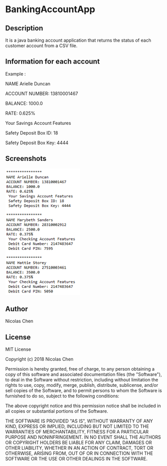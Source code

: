 # BankingAccountApp

## Description
It is a java banking account application that returns the status of each customer account from a CSV file.

## Information for each account
Example :

NAME Arielle Duncan

ACCOUNT NUMBER: 13810001467

BALANCE: 1000.0

RATE: 0.625%

 Your Savings Account Features
 
 Safety Deposit Box ID: 18
 
 Safety Deposit Box Key: 4444
 

## Screenshots

![bankaccountapp_image1](https://github.com/nicolaschen1/BankingAccountApp/blob/master/screenshots/customers.PNG)

## Author
Nicolas Chen

## License
MIT License

Copyright (c) 2018 Nicolas Chen

Permission is hereby granted, free of charge, to any person obtaining a copy
of this software and associated documentation files (the "Software"), to deal
in the Software without restriction, including without limitation the rights
to use, copy, modify, merge, publish, distribute, sublicense, and/or sell
copies of the Software, and to permit persons to whom the Software is
furnished to do so, subject to the following conditions:

The above copyright notice and this permission notice shall be included in all
copies or substantial portions of the Software.

THE SOFTWARE IS PROVIDED "AS IS", WITHOUT WARRANTY OF ANY KIND, EXPRESS OR
IMPLIED, INCLUDING BUT NOT LIMITED TO THE WARRANTIES OF MERCHANTABILITY,
FITNESS FOR A PARTICULAR PURPOSE AND NONINFRINGEMENT. IN NO EVENT SHALL THE
AUTHORS OR COPYRIGHT HOLDERS BE LIABLE FOR ANY CLAIM, DAMAGES OR OTHER
LIABILITY, WHETHER IN AN ACTION OF CONTRACT, TORT OR OTHERWISE, ARISING FROM,
OUT OF OR IN CONNECTION WITH THE SOFTWARE OR THE USE OR OTHER DEALINGS IN THE
SOFTWARE.
